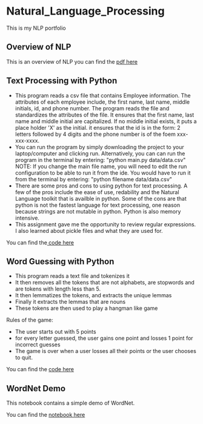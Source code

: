 # Natural_Language_Processing
This is my NLP portfolio
## Overview of NLP
This is an overview of NLP
you can find the [pdf here](https://github.com/emmanueluzodike/Natural_Language_Processing/blob/main/Overview%20of%20NLP.pdf) 

## Text Processing with Python
- This program reads a csv file that contains Employee information. The attributes of each employee include, the first name, last name, middle initials, id, and phone number. The program reads the file and standardizes the attributes of the file. It ensures that the first name, last name and middle initial are capitalized. If no middle initial exists, it puts a place holder 'X' as the initial. it ensures that the id is in the form: 2 letters followed by 4 digits and the phone number is of the foem xxx-xxx-xxxx.
- You can run the program by simply downloading the project to your laptop/computer and clicking run. Alternatively, you can can run the program in the terminal by entering: "python main.py data/data.csv"
NOTE: If you change the main file name, you will need to edit the run configuration to be able to run it from the ide. You would have to run it from the terminal by entering: "python filename data/data.csv"
- There are some pros and cons to using python for text processing. A few of the pros include the ease of use, redability and the Natural Language toolkit that is availble in python. Some of the cons are that python is not the fastest language for text processing, one reason because strings are not mutable in python. Python is also memory intensive.
- This assignment gave me the opportunity to review regular expressions. I also learned about pickle files and what they are used for.

You can find the[ code here](https://github.com/emmanueluzodike/Natural_Language_Processing/tree/main/Text%20Processing%20with%20Python)

## Word Guessing with Python
- This program reads a text file and tokenizes it
- It then removes all the tokens that are not alphabets, are stopwords and are tokens with length less than 5. 
- It then lemmatizes the tokens, and extracts the unique lemmas
- Finally it extracts the lemmas that are nouns
- These tokens are then used to play a hangman like game

Rules of the game:
- The user starts out with 5 points
- for every letter guessed, the user gains one point and losses 1 point for incorrect guesses
- The game is over when a user losses all their points or the user chooses to quit.

You can find the [code here](https://github.com/emmanueluzodike/Natural_Language_Processing/blob/main/Word%20Guessing%20Game%20-%20NLTK%20Demo/main.py)

## WordNet Demo
This notebook contains a simple demo of WordNet.

You can find the [notebook here](https://github.com/emmanueluzodike/Natural_Language_Processing/blob/main/Word%20Guessing%20Game%20-%20NLTK%20Demo/main.py)